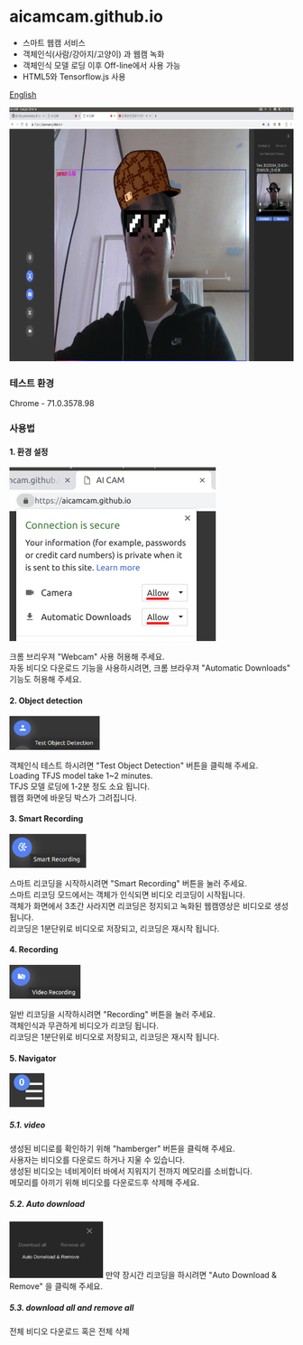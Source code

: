 # aicamcam.github.io
 - 스마트 웹캠 서비스  
 - 객체인식(사람/강아지/고양이) 과 웹캠 녹화  
 - 객체인식 모델 로딩 이후 Off-line에서 사용 가능 
 - HTML5와 Tensorflow.js 사용  

[English](../README.md)  

<img src="images/aicamcam_capture.png" width="800" height="450" />


### 테스트 환경
Chrome - 71.0.3578.98
 
### 사용법
#### 1. 환경 설정
<img src="images/setting.png" width="366" height="308" />

크롬 브리우져 "Webcam" 사용 허용해 주세요.  
자동 비디오 다운로드 기능을 사용하시려면, 크롬 브라우져 "Automatic Downloads" 기능도 허용해 주세요.  

#### 2. Object detection  
<img src="images/side_button_od.png" width="160" height="60" />

객체인식 테스트 하시려면 "Test Object Detection" 버튼을 클릭해 주세요.  
Loading TFJS model take 1~2 minutes.  
TFJS 모델 로딩에 1-2분 정도 소요 됩니다.  
웹캠 화면에 바운딩 박스가 그려집니다.  

#### 3. Smart Recording  
<img src="images/side_button_smart_recording.png" height="60" />

스마트 리코딩을 시작하시려면 "Smart Recording" 버튼을 눌러 주세요.  
스마트 리코딩 모드에서는 객체가 인식되면 비디오 리코딩이 시작됩니다.  
객체가 화면에서 3초간 사라지면 리코딩은 정지되고 녹화된 웹캠영상은 비디오로 생성 됩니다.  
리코딩은 1분단위로 비디오로 저장되고, 리코딩은 재시작 됩니다.  

#### 4. Recording 
<img src="images/side_button_recording.png" height="60" />

일반 리코딩을 시작하시려면 "Recording" 버튼을 눌러 주세요.   
객체인식과 무관하게 비디오가 리코딩 됩니다.  
리코딩은 1분단위로 비디오로 저장되고, 리코딩은 재시작 됩니다.  


#### 5. Navigator
<img src="images/hamburger_button.png" height="60" />

##### 5.1. video
생성된 비디로를 확인하기 위해 "hamberger" 버튼을 클릭해 주세요.  
사용자는 비디오를 다운로드 하거나 지울 수 있습니다.  
생성된 비디오는 네비게이터 바에서 지워지기 전까지 메모리를 소비합니다.  
메모리를 아끼기 위해 비디오를 다운로드후 삭제해 주세요.  


##### 5.2. Auto download
<img src="images/auto_download.png" height="100" />
만약 장시간 리코딩을 하시려면 "Auto Download & Remove" 을 클릭해 주세요.  

##### 5.3. download all and remove all 
전체 비디오 다운로드 혹은 전체 삭제  
